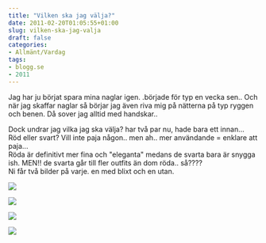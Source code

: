 ```yaml
---
title: "Vilken ska jag välja?"
date: 2011-02-20T01:05:55+01:00
slug: vilken-ska-jag-valja
draft: false
categories:
- Allmänt/Vardag
tags:
- blogg.se
- 2011
---
```

Jag har ju börjat spara mina naglar igen. .började för typ en vecka sen.. Och när jag skaffar naglar så börjar jag även riva mig på nätterna på typ ryggen och benen. Då sover jag alltid med handskar..  
  
Dock undrar jag vilka jag ska välja? har två par nu, hade bara ett innan... Röd eller svart? Vill inte paja någon.. men ah.. mer användande = enklare att paja...  
Röda är definitivt mer fina och "eleganta" medans de svarta bara är snygga ish. MEN!! de svarta går till fler outfits än dom röda.. så????  
Ni får två bilder på varje. en med blixt och en utan.  
  
![](/assets/images/blogg.se/dsc01509_133545914.jpg)  
  
![](https://cdn3.cdnme.se/cdn/9-1/701517/images/2011/dsc01519_133545964.jpg)  
  
  
  
![](/assets/images/blogg.se/dsc01517_133545996.jpg)  
  
  
![](https://cdn1.cdnme.se/cdn/9-1/701517/images/2011/dsc01518_133546026.jpg)